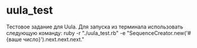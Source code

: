 # uula_test

Тестовое задание для Uula.
Для запуска из терминала использовать следующую команду:
ruby -r "./uula_test.rb" -e "SequenceCreator.new('#{ваше число}').next.next.next."
